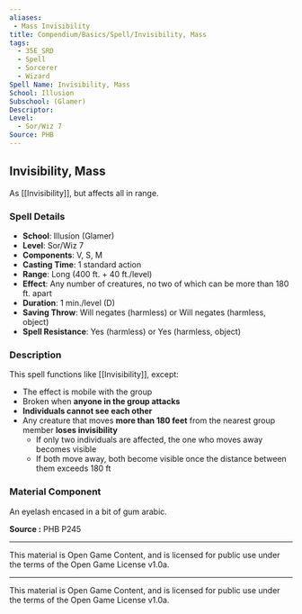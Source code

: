 ```yaml
---
aliases:
 - Mass Invisibility
title: Compendium/Basics/Spell/Invisibility, Mass
tags:  
  - 35E_SRD  
  - Spell  
  - Sorcerer  
  - Wizard  
Spell Name: Invisibility, Mass
School: Illusion
Subschool: (Glamer)
Descriptor: 
Level:  
  - Sor/Wiz 7  
Source: PHB
---
```


## Invisibility, Mass

As [[Invisibility]], but affects all in range.

### Spell Details

- **School**: Illusion (Glamer)  
- **Level**: Sor/Wiz 7  
- **Components**: V, S, M  
- **Casting Time**: 1 standard action  
- **Range**: Long (400 ft. + 40 ft./level)  
- **Effect**: Any number of creatures, no two of which can be more than 180 ft. apart  
- **Duration**: 1 min./level (D)  
- **Saving Throw**: Will negates (harmless) or Will negates (harmless, object)  
- **Spell Resistance**: Yes (harmless) or Yes (harmless, object)  

### Description

This spell functions like [[Invisibility]], except:

- The effect is mobile with the group  
- Broken when **anyone in the group attacks**  
- **Individuals cannot see each other**  
- Any creature that moves **more than 180 feet** from the nearest group member **loses invisibility**  
  - If only two individuals are affected, the one who moves away becomes visible  
  - If both move away, both become visible once the distance between them exceeds 180 ft

### Material Component

An eyelash encased in a bit of gum arabic.


**Source :** PHB P245

---

This material is Open Game Content, and is licensed for public use under  
the terms of the Open Game License v1.0a.

---

This material is Open Game Content, and is licensed for public use under the terms of the Open Game License v1.0a.
